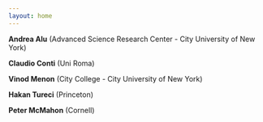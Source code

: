 ```yaml
---
layout: home
---
```

**Andrea Alu**
(Advanced Science Research Center - City University of New York)


**Claudio Conti**
(Uni Roma)


**Vinod Menon**
(City College - City University of New York)


**Hakan Tureci**
(Princeton)


**Peter McMahon**
(Cornell)
